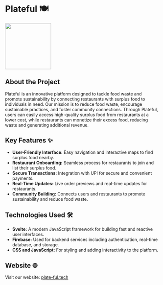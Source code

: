 # Plateful 🍽️

<img src="https://github.com/arnavravinder/plateful/blob/sveltekit-refactor/static/logo.png?raw=true" width="150" height="150" />

## About the Project

Plateful is an innovative platform designed to tackle food waste and promote sustainability by connecting restaurants with surplus food to individuals in need. Our mission is to reduce food waste, encourage sustainable practices, and foster community connections. Through Plateful, users can easily access high-quality surplus food from restaurants at a lower cost, while restaurants can monetize their excess food, reducing waste and generating additional revenue.

## Key Features ✨

- **User-Friendly Interface:** Easy navigation and interactive maps to find surplus food nearby.
- **Restaurant Onboarding:** Seamless process for restaurants to join and list their surplus food.
- **Secure Transactions:** Integration with UPI for secure and convenient payments.
- **Real-Time Updates:** Live order previews and real-time updates for restaurants.
- **Community Building:** Connects users and restaurants to promote sustainability and reduce food waste.

## Technologies Used 🛠️

- **Svelte:** A modern JavaScript framework for building fast and reactive user interfaces.
- **Firebase:** Used for backend services including authentication, real-time database, and storage.
- **CSS and JavaScript:** For styling and adding interactivity to the platform.

## Website 🌐

Visit our website: [plate-ful.tech](https://plate-ful.tech)

